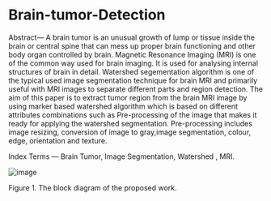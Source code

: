 # Brain-tumor-Detection
Abstract—  A brain tumor is an unusual growth of lump or tissue inside the brain or central spine that can mess up proper brain functioning and other body organ controlled by brain. Magnetic Resonance Imaging (MRI) is one of the common way used for brain imaging. It is used for analysing internal structures of brain in detail. Watershed segementation algorithm is one of the typical used image segmentation technique for brain MRI and primarily useful with MRI images to separate different parts and region detection. The aim of this paper is to extract tumor region from the brain MRI image by using marker based watershed algorithm which is based on different attributes combinations such as Pre-processing of the image that makes it ready for applying the watershed segmentation. Pre-processing includes image resizing, conversion of image to gray,image segmentation, colour, edge, orientation and texture.

Index Terms — Brain Tumor, Image Segmentation, Watershed , MRI.


![image](https://github.com/user-attachments/assets/b1ec3606-0aaf-40ce-9536-c37d8a815171)

Figure 1. The block diagram of the proposed work.



